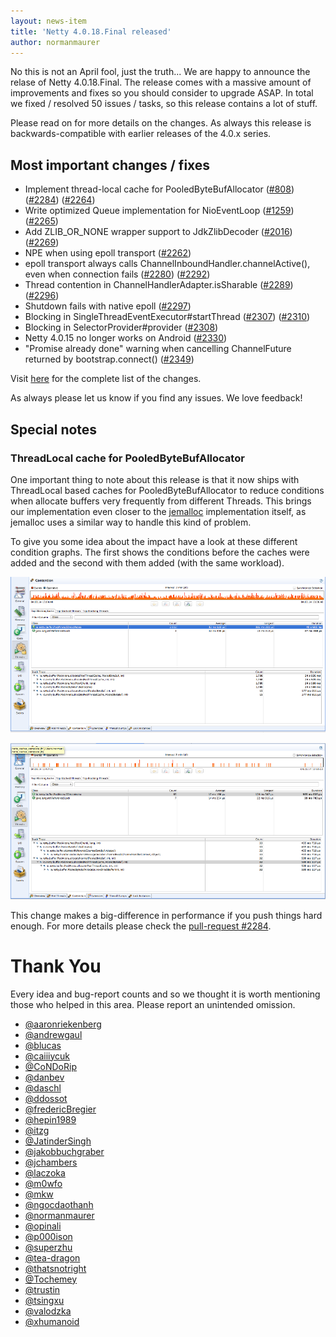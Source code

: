 ```yaml
---
layout: news-item
title: 'Netty 4.0.18.Final released'
author: normanmaurer
---
```

No this is not an April fool, just the truth... We are happy to announce the relase of Netty 4.0.18.Final. The release comes with a massive amount of improvements and fixes so you should consider to upgrade ASAP. In total we fixed / resolved 50 issues / tasks, so this release contains a lot of stuff.

Please read on for more details on the changes. As always this release is backwards-compatible with earlier releases of the 4.0.x series.


## Most important changes / fixes
* Implement thread-local cache for PooledByteBufAllocator ([#808](https://github.com/netty/netty/issues/808)) ([#2284](https://github.com/netty/netty/pull/2284)) ([#2264](https://github.com/netty/netty/issues/2264)) 
* Write optimized Queue implementation for NioEventLoop ([#1259](https://github.com/netty/netty/issues/1259)) ([#2265](https://github.com/netty/netty/pull/2265))
* Add ZLIB_OR_NONE wrapper support to JdkZlibDecoder ([#2016](https://github.com/netty/netty/issues/2016)) ([#2269](https://github.com/netty/netty/pull/2269))
* NPE when using epoll transport ([#2262](https://github.com/netty/netty/issues/2262))
* epoll transport always calls ChannelInboundHandler.channelActive(), even when connection fails ([#2280](https://github.com/netty/netty/issues/2280)) ([#2292](https://github.com/netty/netty/issues/2292))
* Thread contention in ChannelHandlerAdapter.isSharable ([#2289](https://github.com/netty/netty/issues/2289)) ([#2296](https://github.com/netty/netty/pull/2296))
* Shutdown fails with native epoll ([#2297](https://github.com/netty/netty/issues/2297))
* Blocking in SingleThreadEventExecutor#startThread ([#2307](https://github.com/netty/netty/issues/2307)) ([#2310](https://github.com/netty/netty/pull/2310))
* Blocking in SelectorProvider#provider ([#2308](https://github.com/netty/netty/issues/2308))
* Netty 4.0.15 no longer works on Android ([#2330](https://github.com/netty/netty/issues/2330))
* "Promise already done" warning when cancelling ChannelFuture returned by bootstrap.connect() ([#2349](https://github.com/netty/netty/issues/2349))



Visit [here](https://github.com/netty/netty/issues?milestone=86&state=closed) for the complete list of the changes.

As always please let us know if you find any issues. We love feedback!

## Special notes

### ThreadLocal cache for PooledByteBufAllocator
One important thing to note about this release is that it now ships with ThreadLocal based caches for PooledByteBufAllocator to reduce conditions when allocate buffers very frequently from different Threads. This brings our implementation even closer to the [jemalloc](https://github.com/jemalloc/jemalloc) implementation itself, as jemalloc uses a similar way to handle this kind of problem.

To give you some idea about the impact have a look at these different condition graphs. The first shows the conditions before the caches were added and the second with them added (with the same workload).

![PooledByteBufAllocator without caches](/images/pooledbytebufallocator_condition_before.png)

![PooledByteBufAllocator with caches](/images/pooledbytebufallocator_condition_after.png)

This change makes a big-difference in performance if you push things hard enough. For more details please check the [pull-request #2284](https://github.com/netty/netty/pull/2284).

# Thank You

Every idea and bug-report counts and so we thought it is worth mentioning those who helped in this area. Please report an unintended omission.


* [@aaronriekenberg](https://github.com/aaronriekenberg)
* [@andrewgaul](https://github.com/andrewgaul)
* [@blucas](https://github.com/blucas)
* [@caiiiycuk](https://github.com/caiiiycuk)
* [@CoNDoRip](https://github.com/CoNDoRip)
* [@danbev](https://github.com/danbev)
* [@daschl](https://github.com/daschl)
* [@ddossot](https://github.com/ddossot)
* [@fredericBregier](https://github.com/fredericBregier)
* [@hepin1989](https://github.com/hepin1989)
* [@itzg](https://github.com/itzg)
* [@JatinderSingh](https://github.com/JatinderSingh)
* [@jakobbuchgraber](https://github.com/jakobbuchgraber)
* [@jchambers](https://github.com/jchambers)
* [@laczoka](https://github.com/laczoka)
* [@m0wfo](https://github.com/m0wfo)
* [@mkw](https://github.com/mkw)
* [@ngocdaothanh](https://github.com/ngocdaothanh)
* [@normanmaurer](https://github.com/normanmaurer) 
* [@opinali](https://github.com/opinali)
* [@p000ison](https://github.com/p000ison)
* [@superzhu](https://github.com/superzhu)
* [@tea-dragon](https://github.com/tea-dragon)
* [@thatsnotright](https://github.com/thatsnotright)
* [@Tochemey](https://github.com/Tochemey)
* [@trustin](https://github.com/trustin)
* [@tsingxu](https://github.com/tsingxu)
* [@valodzka](https://github.com/valodzka)
* [@xhumanoid](https://github.com/xhumanoid)




